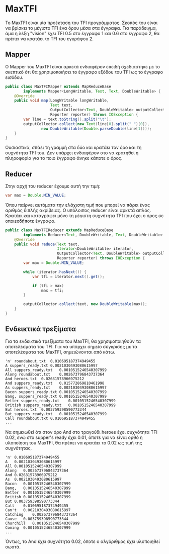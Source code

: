 # MaxTFI

Το MaxTFI είναι μία προέκταση του TFI προγράμματος. Σκοπός του είναι να βρίσκει το μέγιστο TFI ένα όρου μέσα στα έγγραφα. Για παράδειγμα, άμα η λέξη "vision" έχει TFI 0.5 στο έγγραφο 1 και 0.6 στο έγγραφο 2, θα πρέπει να κρατάει το TFI του εγγράφου 2.

## Mapper

Ο Mapper του MaxTFI είναι αρκετά ενδιαφέρον επειδή σχεδιάστηκε με το σκεπτικό ότι θα χρησιμοποιήσει το έγγραφο εξόδου του TFI ως το έγγραφο εισόδου.

```java
public class MaxTFIMapper extends MapReduceBase
        implements Mapper<LongWritable, Text, Text, DoubleWritable> {
    @Override
    public void map(LongWritable longWritable,
                    Text text,
                    OutputCollector<Text, DoubleWritable> outputCollector,
                    Reporter reporter) throws IOException {
        var line = text.toString().split("\t");
        outputCollector.collect(new Text(line[0].split(" ")[0]),
                new DoubleWritable(Double.parseDouble(line[1])));
    }
}
```

Ουσιαστικά, σπάει τη γραμμή στα δύο και κρατάει τον όρο και τη συχνότητα TFI του. Δεν υπάρχει ενδιαφέρον στο να κρατηθεί η πληροφορία για το ποιο έγγραφο άνηκε κάποτε ο όρος.

## Reducer

Στην αρχή του reducer έχουμε αυτή την τιμή:

```java
var max = Double.MIN_VALUE;
```

Όπου παίρνει αυτόματα την ελάχιστη τιμή που μπορεί να πάρει ένας αριθμός διπλής ακρίβειας.
Ο υπόλοιπος reducer είναι αρκετά απλός. Κρατάει και καταγράφει μόνο τη μέγιστη συχνότητα TFI που έχει ο όρος σε οποιεσδήποτε έγγραφο.

```java
public class MaxTFIReducer extends MapReduceBase
        implements Reducer<Text, DoubleWritable, Text, DoubleWritable> {
    @Override
    public void reduce(Text text,
                       Iterator<DoubleWritable> iterator,
                       OutputCollector<Text, DoubleWritable> outputCollector,
                       Reporter reporter) throws IOException {
        var max = Double.MIN_VALUE;

        while (iterator.hasNext()) {
            var tfi = iterator.next().get();

            if (tfi > max)
                max = tfi;
        }

        outputCollector.collect(text, new DoubleWritable(max));
    }
}
```

## Ενδεικτικά τρεξίματα

Για τα ενδεικτικά τρεξίματα του MaxTFI, θα χρησιμοποιηθούν τα αποτελέσματα του TFI. Για να υπάρχει σημείο σύγκρισης με τα αποτελέσματα του MaxTFI, σημειώνονται από κάτω.

```text
'n' roundabout.txt	0.010695187374949455
A suppers_ready.txt	0.0021030493080615997
All suppers_ready.txt	0.0010515246540307999
Along roundabout.txt	0.002673796843737364
And heroes.txt	0.02631578966975212
And suppers_ready.txt	0.015772869810461998
As suppers_ready.txt	0.0021030493080615997
Bacon suppers_ready.txt	0.0010515246540307999
Bang, suppers_ready.txt	0.0010515246540307999
Better suppers_ready.txt	0.0010515246540307999
British suppers_ready.txt	0.0010515246540307999
But heroes.txt	0.003759398590773344
But suppers_ready.txt	0.0010515246540307999
Call roundabout.txt	0.010695187374949455
...
```

Να σημειωθεί ότι στον όρο And στο τραγούδι heroes έχει συχνότητα TFI 0.02, ενώ στο supper's ready έχει 0.01, όποτε για να είναι ορθό η υλοποίηση του MaxTFI, θα πρέπει να κρατάει το 0.02 ως τιμή της συχνότητας.

```text
'n'	0.010695187374949455
A	0.0021030493080615997
All	0.0010515246540307999
Along	0.002673796843737364
And	0.02631578966975212
As	0.0021030493080615997
Bacon	0.0010515246540307999
Bang,	0.0010515246540307999
Better	0.0010515246540307999
British	0.0010515246540307999
But	0.003759398590773344
Call	0.010695187374949455
Can't	0.0021030493080615997
Catching	0.002673796843737364
Cause	0.003759398590773344
Churchill	0.0010515246540307999
Coming	0.0010515246540307999
...
```

Όντως, το And έχει συχνότητα 0.02, όποτε ο αλγόριθμος έχει υλοποιηθεί σωστά.
